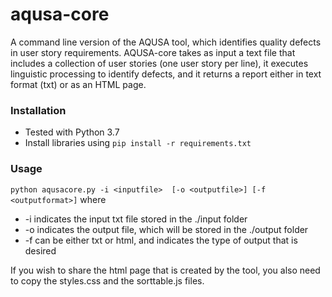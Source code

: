 # aqusa-core
A command line version of the AQUSA tool, which identifies quality defects in user story requirements. AQUSA-core takes as input a text file that includes a collection of user stories (one user story per line), it executes linguistic processing to identify defects, and it returns a report either in text format (txt) or as an HTML page.

### Installation
  * Tested with Python 3.7
  * Install libraries using `pip install -r requirements.txt`
  
### Usage
`python aqusacore.py -i <inputfile>  [-o <outputfile>] [-f <outputformat>]`
  where
  * -i <inputfile> indicates the input txt file stored in the ./input folder
  * -o <outputfile> indicates the output file, which will be stored in the ./output folder
  * -f <outputformat> can be either txt or html, and indicates the type of output that is desired
 
 If you wish to share the html page that is created by the tool, you also need to copy the styles.css and the sorttable.js files.
